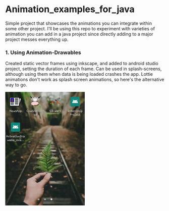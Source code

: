 # Animation_examples_for_java
Simple project that showcases the animations you can integrate within some other project. 
I'll be using this repo to experiment with varieties of animation you can add in a java project since directly adding 
to a major project messes everything up.


### 1. Using Animation-Drawables
Created static vector frames using inkscape, and added to android studio project, setting the duration of each frame.
Can be used in splash-screens, although using them when data is being loaded crashes the app. Lottie animations don't 
work as splash screen animations, so here's the alternative way to go.


<img src="ezgif.com-crop.gif" height="50%" width="50%">
